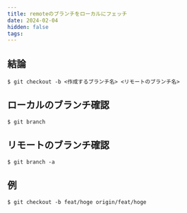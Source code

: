 ```yaml
---
title: remoteのブランチをローカルにフェッチ
date: 2024-02-04
hidden: false
tags:
---
```


## 結論

```
$ git checkout -b <作成するブランチ名> <リモートのブランチ名>
```

## ローカルのブランチ確認

```
$ git branch
```

## リモートのブランチ確認

```
$ git branch -a
```

## 例

```
$ git checkout -b feat/hoge origin/feat/hoge
```
